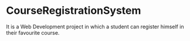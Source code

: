 # CourseRegistrationSystem
It is a Web Development project in which a student can register himself in their favourite course.
